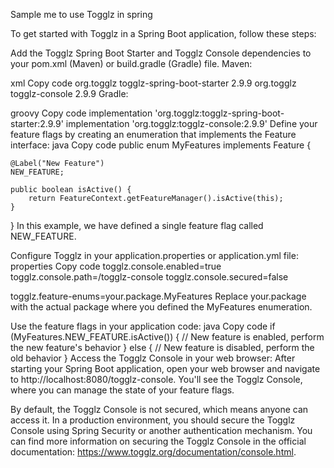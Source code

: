 Sample me to use Togglz in spring

To get started with Togglz in a Spring Boot application, follow these steps:

Add the Togglz Spring Boot Starter and Togglz Console dependencies to your pom.xml (Maven) or build.gradle (Gradle) file.
Maven:

xml
Copy code
<dependency>
    <groupId>org.togglz</groupId>
    <artifactId>togglz-spring-boot-starter</artifactId>
    <version>2.9.9</version>
</dependency>
<dependency>
    <groupId>org.togglz</groupId>
    <artifactId>togglz-console</artifactId>
    <version>2.9.9</version>
</dependency>
Gradle:

groovy
Copy code
implementation 'org.togglz:togglz-spring-boot-starter:2.9.9'
implementation 'org.togglz:togglz-console:2.9.9'
Define your feature flags by creating an enumeration that implements the Feature interface:
java
Copy code
public enum MyFeatures implements Feature {

    @Label("New Feature")
    NEW_FEATURE;

    public boolean isActive() {
        return FeatureContext.getFeatureManager().isActive(this);
    }
}
In this example, we have defined a single feature flag called NEW_FEATURE.

Configure Togglz in your application.properties or application.yml file:
properties
Copy code
togglz.console.enabled=true
togglz.console.path=/togglz-console
togglz.console.secured=false

togglz.feature-enums=your.package.MyFeatures
Replace your.package with the actual package where you defined the MyFeatures enumeration.

Use the feature flags in your application code:
java
Copy code
if (MyFeatures.NEW_FEATURE.isActive()) {
    // New feature is enabled, perform the new feature's behavior
} else {
    // New feature is disabled, perform the old behavior
}
Access the Togglz Console in your web browser:
After starting your Spring Boot application, open your web browser and navigate to http://localhost:8080/togglz-console. You'll see the Togglz Console, where you can manage the state of your feature flags.

By default, the Togglz Console is not secured, which means anyone can access it. In a production environment, you should secure the Togglz Console using Spring Security or another authentication mechanism. You can find more information on securing the Togglz Console in the official documentation: https://www.togglz.org/documentation/console.html.
